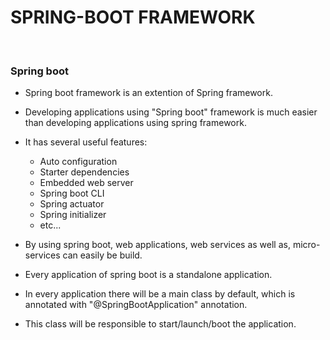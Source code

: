 # **SPRING-BOOT FRAMEWORK**

<br>

### **Spring boot**

+ Spring boot framework is an extention of Spring framework.

+ Developing applications using "Spring boot" framework is much easier than developing applications using spring framework.

+ It has several useful features:
  + Auto configuration
  + Starter dependencies
  + Embedded web server
  + Spring boot CLI
  + Spring actuator
  + Spring initializer
  + etc...

+ By using spring boot, web applications, web services as well as, micro-services can easily be build.

+ Every application of spring boot is a standalone application.

+ In every application there will be a main class by default, which is annotated with "@SpringBootApplication" annotation.

+ This class will be responsible to start/launch/boot the application.
